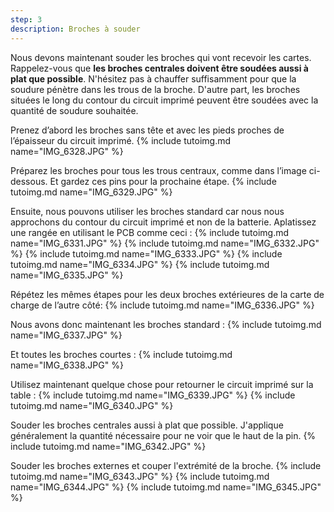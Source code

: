 ```yaml
---
step: 3
description: Broches à souder
---
```


Nous devons maintenant souder les broches qui vont recevoir les cartes. Rappelez-vous que **les broches centrales doivent être soudées aussi à plat que possible**. N'hésitez pas à chauffer suffisamment pour que la soudure pénètre dans les trous de la broche. D'autre part, les broches situées le long du contour du circuit imprimé peuvent être soudées avec la quantité de soudure souhaitée.

Prenez d’abord les broches sans tête et avec les pieds proches de l’épaisseur du circuit imprimé.
{% include tutoimg.md name="IMG_6328.JPG" %}

Préparez les broches pour tous les trous centraux, comme dans l’image ci-dessous. Et gardez ces pins pour la prochaine étape.
{% include tutoimg.md name="IMG_6329.JPG" %}

Ensuite, nous pouvons utiliser les broches standard car nous nous approchons du contour du circuit imprimé et non de la batterie. Aplatissez une rangée en utilisant le PCB comme ceci :
{% include tutoimg.md name="IMG_6331.JPG" %}
{% include tutoimg.md name="IMG_6332.JPG" %}
{% include tutoimg.md name="IMG_6333.JPG" %}
{% include tutoimg.md name="IMG_6334.JPG" %}
{% include tutoimg.md name="IMG_6335.JPG" %}

Répétez les mêmes étapes pour les deux broches extérieures de la carte de charge de l’autre côté:
{% include tutoimg.md name="IMG_6336.JPG" %}

Nous avons donc maintenant les broches standard :
{% include tutoimg.md name="IMG_6337.JPG" %}

Et toutes les broches courtes :
{% include tutoimg.md name="IMG_6338.JPG" %}

Utilisez maintenant quelque chose pour retourner le circuit imprimé sur la table :
{% include tutoimg.md name="IMG_6339.JPG" %}
{% include tutoimg.md name="IMG_6340.JPG" %}

Souder les broches centrales aussi à plat que possible. J'applique généralement la quantité nécessaire pour ne voir que le haut de la pin.
{% include tutoimg.md name="IMG_6342.JPG" %}

Souder les broches externes et couper l'extrémité de la broche.
{% include tutoimg.md name="IMG_6343.JPG" %}
{% include tutoimg.md name="IMG_6344.JPG" %}
{% include tutoimg.md name="IMG_6345.JPG" %}